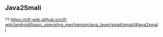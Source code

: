 ## Java2Smali
?? https://ctf-wiki.github.io/ctf-wiki/android/basic_operating_mechanism/java_layer/smali/smali/#java2smali
